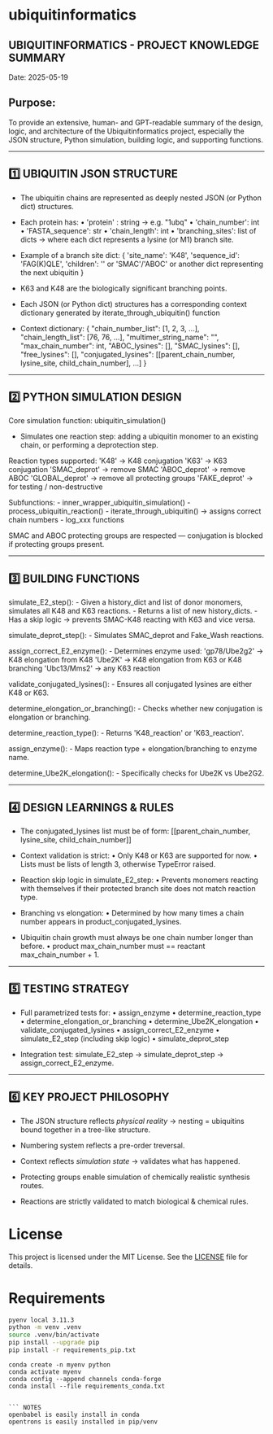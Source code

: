 # ubiquitinformatics

UBIQUITINFORMATICS - PROJECT KNOWLEDGE SUMMARY
-----------------------------------------------
Date: 2025-05-19

Purpose:
--------
To provide an extensive, human- and GPT-readable summary of the design, logic, and architecture of the Ubiquitinformatics project,
especially the JSON structure, Python simulation, building logic, and supporting functions.

-----------------------------------------------
1️⃣ UBIQUITIN JSON STRUCTURE
-----------------------------------------------

- The ubiquitin chains are represented as deeply nested JSON (or Python dict) structures.
- Each protein has:
    • 'protein' : string → e.g. "1ubq"
    • 'chain_number': int
    • 'FASTA_sequence': str
    • 'chain_length': int
    • 'branching_sites': list of dicts → where each dict represents a lysine (or M1) branch site.

- Example of a branch site dict:
    {
        'site_name': 'K48',
        'sequence_id': 'FAG(K)QLE',
        'children': '' or 'SMAC'/'ABOC' or another dict representing the next ubiquitin
    }

- K63 and K48 are the biologically significant branching points.

- Each JSON (or Python dict) structures has a corresponding context dictionary generated by iterate_through_ubiquitin() function
- Context dictionary:
    {
        "chain_number_list": [1, 2, 3, ...],
        "chain_length_list": [76, 76, ...],
        "multimer_string_name": "",
        "max_chain_number": int,
        "ABOC_lysines": [],
        "SMAC_lysines": [],
        "free_lysines": [],
        "conjugated_lysines": [[parent_chain_number, lysine_site, child_chain_number], ...]
    }

-----------------------------------------------
2️⃣ PYTHON SIMULATION DESIGN
-----------------------------------------------

Core simulation function: ubiquitin_simulation()
- Simulates one reaction step: adding a ubiquitin monomer to an existing chain, or performing a deprotection step.

Reaction types supported:
    'K48' → K48 conjugation
    'K63' → K63 conjugation
    'SMAC_deprot' → remove SMAC
    'ABOC_deprot' → remove ABOC
    'GLOBAL_deprot' → remove all protecting groups
    'FAKE_deprot' → for testing / non-destructive

Subfunctions:
    - inner_wrapper_ubiquitin_simulation()
    - process_ubiquitin_reaction()
    - iterate_through_ubiquitin() → assigns correct chain numbers
    - log_xxx functions

SMAC and ABOC protecting groups are respected — conjugation is blocked if protecting groups present.

-----------------------------------------------
3️⃣ BUILDING FUNCTIONS
-----------------------------------------------

simulate_E2_step():
    - Given a history_dict and list of donor monomers, simulates all K48 and K63 reactions.
    - Returns a list of new history_dicts.
    - Has a skip logic → prevents SMAC-K48 reacting with K63 and vice versa.

simulate_deprot_step():
    - Simulates SMAC_deprot and Fake_Wash reactions.

assign_correct_E2_enzyme():
    - Determines enzyme used:
        'gp78/Ube2g2' → K48 elongation from K48
        'Ube2K' → K48 elongation from K63 or K48 branching
        'Ubc13/Mms2' → any K63 reaction

validate_conjugated_lysines():
    - Ensures all conjugated lysines are either K48 or K63.

determine_elongation_or_branching():
    - Checks whether new conjugation is elongation or branching.

determine_reaction_type():
    - Returns 'K48_reaction' or 'K63_reaction'.

assign_enzyme():
    - Maps reaction type + elongation/branching to enzyme name.

determine_Ube2K_elongation():
    - Specifically checks for Ube2K vs Ube2G2.

-----------------------------------------------
4️⃣ DESIGN LEARNINGS & RULES
-----------------------------------------------

- The conjugated_lysines list must be of form:
    [[parent_chain_number, lysine_site, child_chain_number]]

- Context validation is strict:
    • Only K48 or K63 are supported for now.
    • Lists must be lists of length 3, otherwise TypeError raised.

- Reaction skip logic in simulate_E2_step:
    • Prevents monomers reacting with themselves if their protected branch site does not match reaction type.

- Branching vs elongation:
    • Determined by how many times a chain number appears in product_conjugated_lysines.

- Ubiquitin chain growth must always be one chain number longer than before.
    • product max_chain_number must == reactant max_chain_number + 1.

-----------------------------------------------
5️⃣ TESTING STRATEGY
-----------------------------------------------

- Full parametrized tests for:
    • assign_enzyme
    • determine_reaction_type
    • determine_elongation_or_branching
    • determine_Ube2K_elongation
    • validate_conjugated_lysines
    • assign_correct_E2_enzyme
    • simulate_E2_step (including skip logic)
    • simulate_deprot_step

- Integration test: simulate_E2_step → simulate_deprot_step → assign_correct_E2_enzyme.

-----------------------------------------------
6️⃣ KEY PROJECT PHILOSOPHY
-----------------------------------------------

- The JSON structure reflects *physical reality* → nesting = ubiquitins bound together in a tree-like structure.

- Numbering system reflects a pre-order treversal.

- Context reflects *simulation state* → validates what has happened.

- Protecting groups enable simulation of chemically realistic synthesis routes.

- Reactions are strictly validated to match biological & chemical rules.



# License

This project is licensed under the MIT License. See the [LICENSE](LICENSE) file for details.


# Requirements

```Bash
pyenv local 3.11.3
python -m venv .venv
source .venv/bin/activate
pip install --upgrade pip
pip install -r requirements_pip.txt

```

```Conda 
conda create -n myenv python
conda activate myenv
conda config --append channels conda-forge
conda install --file requirements_conda.txt


``` NOTES
openbabel is easily install in conda
opentrons is easily installed in pip/venv